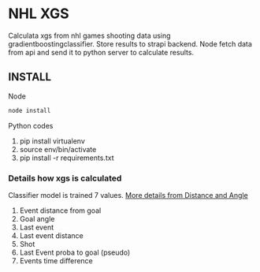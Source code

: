 # NHL XGS
Calculata xgs from nhl games shooting data using gradientboostingclassifier. Store results to strapi backend. Node fetch data from api and send it to python server to calculate results.

## INSTALL
Node 
```sh
node install
```
Python codes

1. pip install virtualenv
2. source env/bin/activate
3. pip install -r requirements.txt


### Details how xgs is calculated
Classifier model is trained 7 values. [More details from Distance and Angle](https://soccermatics.medium.com/should-you-write-about-real-goals-or-expected-goals-a-guide-for-journalists-2cf0c7ec6bb6)

1. Event distance from goal
2. Goal angle
3. Last event 
4. Last event distance
5. Shot 
6. Last Event proba to goal (pseudo)
7. Events time difference
